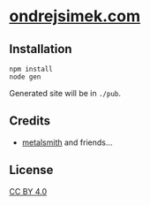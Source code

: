 # [ondrejsimek.com](//ondrejsimek.com)

## Installation

```
npm install
node gen
```

Generated site will be in `./pub`.

## Credits

- [metalsmith](//metalsmith.io) and friends...

## License

[CC BY 4.0](https://creativecommons.org/licenses/by/4.0/)
